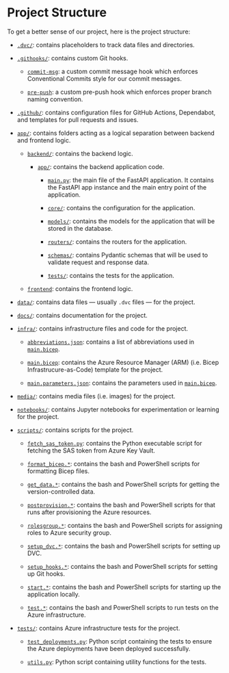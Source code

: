 # Project Structure

To get a better sense of our project, here is the project structure:

- [`.dvc/`](../.dvc): contains placeholders to track data files and directories.

- [`.githooks/`](../.githooks): contains custom Git hooks.

  - [`commit-msg`](../.githooks/commit-msg): a custom commit message hook which enforces Conventional Commits style for our commit messages.

  - [`pre-push`](../.githooks/pre-push): a custom pre-push hook which enforces proper branch naming convention.

- [`.github/`](../.github): contains configuration files for GitHub Actions, Dependabot, and templates for pull requests and issues.

- [`app/`](../app): contains folders acting as a logical separation between backend and frontend logic.

  - [`backend/`](../app/backend/): contains the backend logic.

    - [`app/`](../app/backend/app): contains the backend application code.

      - [`main.py`](../app/backend/app/main.py): the main file of the FastAPI application. It contains the FastAPI app instance and the main entry point of the application.

      - [`core/`](../app/backend/app/core/): contains the configuration for the application.

      - [`models/`](../app/backend/app/models/): contains the models for the application that will be stored in the database.

      - [`routers/`](../app/backend/app/routers/): contains the routers for the application.

      - [`schemas/`](../app/backend/app/schemas/): contains Pydantic schemas that will be used to validate request and response data.

      - [`tests/`](../app/backend/app/tests/): contains the tests for the application.

  - [`frontend`](../app/frontend/): contains the frontend logic.

- [`data/`](../data): contains data files — usually `.dvc` files — for the project.

- [`docs/`](../docs): contains documentation for the project.

- [`infra/`](../infra): contains infrastructure files and code for the project.

  - [`abbreviations.json`](../infra/abbreviations.json): contains a list of abbreviations used in [`main.bicep`](../infra/main.bicep).

  - [`main.bicep`](../infra/main.bicep): contains the Azure Resource Manager (ARM) (i.e. Bicep Infrastrucure-as-Code) template for the project.

  - [`main.parameters.json`](../infra/main.parameters.json): contains the parameters used in [`main.bicep`](../infra/main.bicep).

- [`media/`](../media): contains media files (i.e. images) for the project.

- [`notebooks/`](../notebooks): contains Jupyter notebooks for experimentation or learning for the project.

- [`scripts/`](../scripts): contains scripts for the project.

  - [`fetch_sas_token.py`](../scripts/fetch_sas_token.py): contains the Python executable script for fetching the SAS token from Azure Key Vault.

  - [`format_bicep.*`](../scripts/format_bicep.sh): contains the bash and PowerShell scripts for formatting Bicep files.

  - [`get_data.*`](../scripts/get_data.sh): contains the bash and PowerShell scripts for getting the version-controlled data.

  - [`postprovision.*`](../scripts/postprovision.sh): contains the bash and PowerShell scripts for that runs after provisioning the Azure resources.

  - [`rolesgroup.*`](../scripts/rolesgroup.sh): contains the bash and PowerShell scripts for assigning roles to Azure security group.

  - [`setup_dvc.*`](../scripts/setup_dvc.sh): contains the bash and PowerShell scripts for setting up DVC.

  - [`setup_hooks.*`](../scripts/setup_hooks.sh): contains the bash and PowerShell scripts for setting up Git hooks.

  - [`start.*`](../scripts/start.sh): contains the bash and PowerShell scripts for starting up the application locally.

  - [`test.*`](../scripts/test.sh): contains the bash and PowerShell scripts to run tests on the Azure infrastructure.

- [`tests/`](../tests): contains Azure infrastructure tests for the project.

  - [`test_deployments.py`](../tests/test_deployments.py): Python script containing the tests to ensure the Azure deployments have been deployed successfully.

  - [`utils.py`](../tests/utils.py): Python script containing utility functions for the tests.
